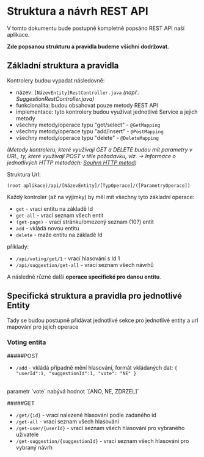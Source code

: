 # Struktura a návrh REST API

V tomto dokumentu bude postupně kompletně popsáno REST API naší aplikace.

**Zde popsanou strukturu a pravidla budeme všichni dodržovat.**

## Základní struktura a pravidla

Kontrolery budou vypadat následovně:
- název: `[NázevEntity]RestController.java` _(např.: SuggestionRestController.java)_
- funkcionalita: budou obsahovat pouze metody REST API
- implementace: tyto kontrolery budou využívat jednotlivé Service a jejich metody
- všechny metody/operace typu "get/select" - `@GetMapping`
- všechny metody/operace typu "add/insert" - `@PostMapping`
- všechny metody/operace typu "delete" - `@DeleteMapping`

_(Metody kontroleru, které využívají GET a DELETE budou mít parametry v URL, ty, které využívají POST v těle požadavku, viz. -> Informace o jednotlivých HTTP metodách: [Souhrn HTTP metod](https://en.wikipedia.org/wiki/Hypertext_Transfer_Protocol#Summary_table))_

Struktura Url:

`(root aplikace)/api/[NázevEntity]/[TypOperace]/([ParametryOperace])`

Každý kontroler (až na výjimky) by  měl mít všechny tyto základní operace:
- `get` - vrací entitu na základě Id
- `get-all` - vrací seznam všech entit
- `(get-page)` - vrací stránku/omezený seznam (10?) entit
- `add` - vkládá novou entitu
- `delete` - maže entitu na základě Id

příklady:
- `/api/voting/get/1` - vrací hlasování s Id 1
- `/api/suggestion/get-all` - vrací seznam všech návrhů

A následně různé další **operace specifické pro danou entitu**.

## Specifická struktura a pravidla pro jednotlivé Entity

Tady se budou postupně přidávat jednotlivé sekce pro jednotlivé entity a url mapování pro jejich operace

### Voting entita

#####POST
- `/add` - vkládá případně mění hlasování, 
formát vkládaných dat:
`{
 	"userId":1,
 	"suggestionId":1,
 	"vote": "NE"
 }`
 <br />
 parametr `vote` nabývá hodnot `[ANO, NE, ZDRZEL]`
 
#####GET
- `/get/{id}` - vrací nalezené hlasování podle zadaného id
- `/get-all` - vrací seznam všech hlasování
- `/get-user/{userId}` - vrací seznam všech hlasování pro vybraného uživatele
- `/get-suggestion/{suggestionId}` - vrací seznam všech hlasování pro vybraný návrh

